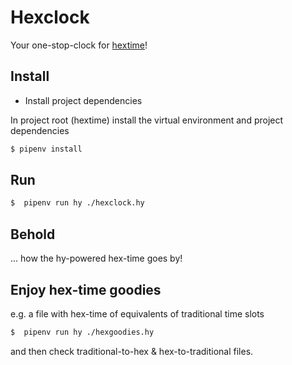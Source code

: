 # Hexclock

Your one-stop-clock for [hextime](https://en.wikipedia.org/wiki/Hexadecimal_time)!

## Install
  - Install project dependencies
  
In project root (hextime) install the virtual environment and project dependencies
```sh
$ pipenv install
```

## Run
```sh
$  pipenv run hy ./hexclock.hy 
```

## Behold
... how the hy-powered hex-time goes by!

## Enjoy hex-time goodies 
e.g. a file with hex-time of equivalents of traditional time slots
```sh
$  pipenv run hy ./hexgoodies.hy 
```
and then check traditional-to-hex & hex-to-traditional files.


